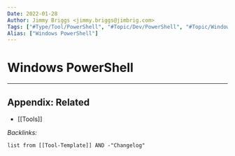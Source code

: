 ```yaml
---
Date: 2022-01-28
Author: Jimmy Briggs <jimmy.briggs@jimbrig.com>
Tags: ["#Type/Tool/PowerShell", "#Topic/Dev/PowerShell", "#Topic/Windows", "#Topic/Dev/OS/Windows"]
Alias: ["Windows PowerShell"]
---
```


# Windows PowerShell

***

## Appendix: Related

- [[Tools]]

*Backlinks:*

```dataview
list from [[Tool-Template]] AND -"Changelog"
```